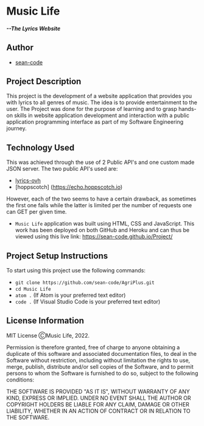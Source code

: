 # Music Life 
##### --The Lyrics Website

## Author
- [sean-code](https://github.com/sean-code)

## Project Description
This project is the development of a website application that provides you with lyrics to all genres of music.
The idea is to provide entertainment to the user.
The Project was done for the purpose of learning and to grasp hands-on skills in website application development and interaction with a public application programming interface as part of my Software Engineering journey. 

## Technology Used
This was achieved through the use of 2 Public API's and one custom made JSON server.
The two public API's used are:
- [lyrics-ovh](https://api.lyrics.ovh)
- [hoppscotch] (https://echo.hoppscotch.io)

However, each of the two seems to have a certain drawback, as sometimes the first one fails while the latter is limited per the number of requests one can GET per given time.

- `Music Life` application was built using HTML, CSS and JavaScript. 
This work has been deployed on both GitHub and Heroku and can thus be viewed using this live link: https://sean-code.github.io/Project/

## Project Setup Instructions
To start using this project use the following commands:

- `git clone https://github.com/sean-code/AgriPlus.git`
- `cd Music Life`
- `atom .` (If Atom is your preferred text editor)
- `code .` (If Visual Studio Code is your preferred text editor)

## License Information
MIT License
ⒸMusic Life, 2022.

Permission is therefore granted, free of charge to anyone obtaining a duplicate
of this software and associated documentation files, to deal in the Software without restriction, including without limitation the rights to use, merge, publish, distribute and/or sell copies of the Software, and to permit persons to whom the Software is furnished to do so, subject to the following conditions:

THE SOFTWARE IS PROVIDED "AS IT IS", WITHOUT WARRANTY OF ANY KIND, EXPRESS OR
IMPLIED. UNDER NO EVENT SHALL THE
AUTHOR OR COPYRIGHT HOLDERS BE LIABLE FOR ANY CLAIM, DAMAGE OR OTHER
LIABILITY, WHETHER IN AN ACTION OF CONTRACT OR IN RELATION TO THE SOFTWARE.